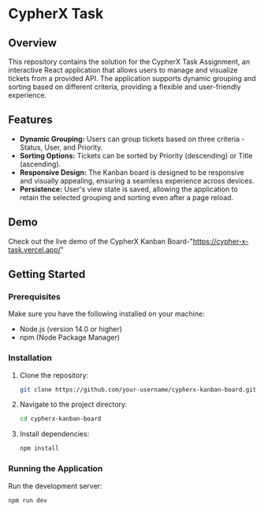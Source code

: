 # CypherX Task

## Overview

This repository contains the solution for the CypherX Task Assignment, an interactive React application that allows users to manage and visualize tickets from a provided API. The application supports dynamic grouping and sorting based on different criteria, providing a flexible and user-friendly experience.

## Features

- **Dynamic Grouping:** Users can group tickets based on three criteria - Status, User, and Priority.
- **Sorting Options:** Tickets can be sorted by Priority (descending) or Title (ascending).
- **Responsive Design:** The Kanban board is designed to be responsive and visually appealing, ensuring a seamless experience across devices.
- **Persistence:** User's view state is saved, allowing the application to retain the selected grouping and sorting even after a page reload.

## Demo

Check out the live demo of the CypherX Kanban Board-"https://cypher-x-task.vercel.app/"

## Getting Started

### Prerequisites

Make sure you have the following installed on your machine:

- Node.js (version 14.0 or higher)
- npm (Node Package Manager)

### Installation

1. Clone the repository:

    ```bash
    git clone https://github.com/your-username/cypherx-kanban-board.git
    ```

2. Navigate to the project directory:

    ```bash
    cd cypherx-kanban-board
    ```

3. Install dependencies:

    ```bash
    npm install
    ```

### Running the Application

Run the development server:

```bash
npm run dev
